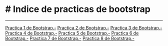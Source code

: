 <h1># Indice de practicas de bootstrap</h1>
<hr>
<a href="https://alexbry01.github.io/Practica1bootsrap.html">Practica 1 de Bootstrap.-</a>
<a href="https://alexbry01.github.io/Practica2bootstrap.html">Practica 2 de Bootstrap.-</a>
<a href="https://alexbry01.github.io/Practica3bootstrap.html">Practica 3 de Bootstrap.-</a>
<a href="https://alexbry01.github.io/practica4bootstrap.html">Practica 4 de Bootstrap.-</a>
<a href="https://alexbry01.github.io/practica5bootstrap.html">Practica 5 de Bootstrap.-</a>
<a href="https://alexbry01.github.io/Practica6bootstrap.html">Practica 6 de Bootstrap.-</a>
<a href="https://alexbry01.github.io/Practica7bootstrap.html">Practica 7 de Bootstrap.-</a>
<a href="https://alexbry01.github.io/Practica8bootstrap.html">Practica 8 de Bootstrap.-</a>
